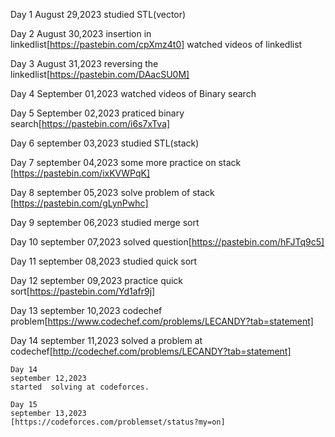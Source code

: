 Day 1
August 29,2023
studied STL(vector)

Day 2
August 30,2023
insertion in linkedlist[https://pastebin.com/cpXmz4t0]
watched videos of linkedlist

Day 3
August 31,2023
reversing the linkedlist[https://pastebin.com/DAacSU0M]


Day 4
September 01,2023
watched videos of Binary search 

Day 5
September 02,2023
praticed binary search[https://pastebin.com/i6s7xTva]

Day 6
september 03,2023
studied STL(stack)

Day 7
september 04,2023
some  more practice on stack
[https://pastebin.com/ixKVWPqK]

Day 8
september 05,2023
solve problem of stack
[https://pastebin.com/gLynPwhc]

Day 9
september 06,2023
 studied merge sort

 Day 10
 september 07,2023
 solved question[https://pastebin.com/hFJTq9c5]

 Day 11
 september 08,2023
  studied quick sort 

 Day 12
september 09,2023 
practice quick sort[https://pastebin.com/Yd1afr9j]

Day 13
september 10,2023
codechef problem[https://www.codechef.com/problems/LECANDY?tab=statement]

   Day 14
    september 11,2023
    solved a problem at codechef[http://codechef.com/problems/LECANDY?tab=statement]

    Day 14 
    september 12,2023
    started  solving at codeforces.

    Day 15 
    september 13,2023
    [https://codeforces.com/problemset/status?my=on]
